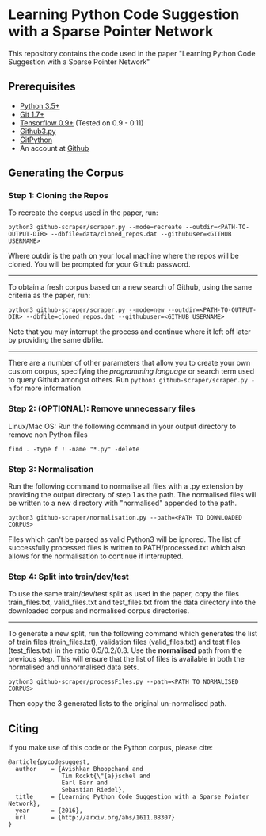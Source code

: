 # Learning Python Code Suggestion with a Sparse Pointer Network

This repository contains the code used in the paper "Learning Python Code Suggestion with a Sparse Pointer Network"

## Prerequisites
* [Python 3.5+](https://www.python.org/)
* [Git 1.7+](https://git-scm.com/)
* [Tensorflow 0.9+](www.tensorflow.org) (Tested on 0.9 - 0.11)
* [Github3.py](https://github3py.readthedocs.io/en/master/)
* [GitPython](http://gitpython.readthedocs.io/en/stable/intro.html)
* An account at [Github](https://github.com)

## Generating the Corpus
### Step 1: Cloning the Repos
To recreate the corpus used in the paper, run:

`python3 github-scraper/scraper.py --mode=recreate --outdir=<PATH-TO-OUTPUT-DIR> --dbfile=data/cloned_repos.dat --githubuser=<GITHUB USERNAME>`

Where outdir is the path on your local machine where the repos will be cloned. You will be prompted for your Github password.

---

To obtain a fresh corpus based on a new search of Github, using the same criteria as the paper, run:

`python3 github-scraper/scraper.py --mode=new --outdir=<PATH-TO-OUTPUT-DIR> --dbfile=cloned_repos.dat --githubuser=<GITHUB USERNAME>`

Note that you may interrupt the process and continue where it left off later by providing the same dbfile. 

---

There are a number of other parameters that allow you to create your own custom corpus, specifying the *programming language* or search term used to query Github amongst others. Run  `python3 github-scraper/scraper.py -h` for more information

### Step 2: (OPTIONAL): Remove unnecessary files
Linux/Mac OS: Run the following command in your output directory to remove non Python files

`find . -type f ! -name "*.py" -delete`

### Step 3: Normalisation
Run the following command to normalise all files with a .py extension by providing the output directory of step 1 as the path. The normalised files will be written to a new directory with "normalised" appended to the path. 

`python3 github-scraper/normalisation.py --path=<PATH TO DOWNLOADED CORPUS>`

Files which can't be parsed as valid Python3 will be ignored. The list of successfully processed files is written to PATH/processed.txt which also allows for the normalisation to continue if interrupted. 

### Step 4: Split into train/dev/test
To use the same train/dev/test split as used in the paper, copy the files train_files.txt, valid_files.txt and test_files.txt from the data directory into the downloaded corpus and normalised corpus directories.

---

To generate a new split, run the following command which generates the list of train files (train_files.txt), validation files (valid_files.txt) and test files (test_files.txt) in the ratio 0.5/0.2/0.3. Use the **normalised** path from the previous step. This will ensure that the list of files is available in both the normalised and unnormalised data sets. 

`python3 github-scraper/processFiles.py --path=<PATH TO NORMALISED CORPUS>`

Then copy the 3 generated lists to the original un-normalised path. 

## Citing
If you make use of this code or the Python corpus, please cite:

```
@article{pycodesuggest,
  author    = {Avishkar Bhoopchand and
               Tim Rockt{\"{a}}schel and
               Earl Barr and
               Sebastian Riedel},
  title     = {Learning Python Code Suggestion with a Sparse Pointer Network},
  year      = {2016},
  url       = {http://arxiv.org/abs/1611.08307}
}
```

